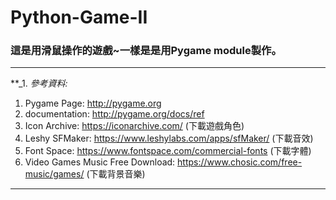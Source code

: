 # Python-Game-II
### 這是用滑鼠操作的遊戲~一樣是是用Pygame module製作。

 ------

**_1. _參考資料:_
  
   1. Pygame Page: http://pygame.org
   2. documentation: http://pygame.org/docs/ref
   3. Icon Archive: https://iconarchive.com/ (下載遊戲角色)
   4. Leshy SFMaker: https://www.leshylabs.com/apps/sfMaker/ (下載音效)
   5. Font Space: https://www.fontspace.com/commercial-fonts (下載字體)
   6. Video Games Music Free Download: https://www.chosic.com/free-music/games/ (下載背景音樂)
 
 ------
